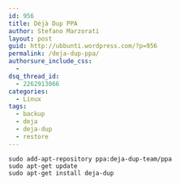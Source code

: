 ```yaml
---
id: 956
title: Déjà Dup PPA
author: Stefano Marzorati
layout: post
guid: http://ubbunti.wordpress.com/?p=956
permalink: /deja-dup-ppa/
authorsure_include_css:
  - 
dsq_thread_id:
  - 2262913066
categories:
  - Linux
tags:
  - backup
  - deja
  - deja-dup
  - restore
---
```

`sudo add-apt-repository ppa:deja-dup-team/ppa`  
`sudo apt-get update`  
`sudo apt-get install deja-dup`